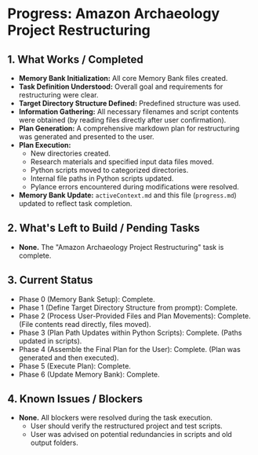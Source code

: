 # Progress: Amazon Archaeology Project Restructuring

## 1. What Works / Completed

*   **Memory Bank Initialization:** All core Memory Bank files created.
*   **Task Definition Understood:** Overall goal and requirements for restructuring were clear.
*   **Target Directory Structure Defined:** Predefined structure was used.
*   **Information Gathering:** All necessary filenames and script contents were obtained (by reading files directly after user confirmation).
*   **Plan Generation:** A comprehensive markdown plan for restructuring was generated and presented to the user.
*   **Plan Execution:**
    *   New directories created.
    *   Research materials and specified input data files moved.
    *   Python scripts moved to categorized directories.
    *   Internal file paths in Python scripts updated.
    *   Pylance errors encountered during modifications were resolved.
*   **Memory Bank Update:** `activeContext.md` and this file (`progress.md`) updated to reflect task completion.

## 2. What's Left to Build / Pending Tasks

*   **None.** The "Amazon Archaeology Project Restructuring" task is complete.

## 3. Current Status

*   Phase 0 (Memory Bank Setup): Complete.
*   Phase 1 (Define Target Directory Structure from prompt): Complete.
*   Phase 2 (Process User-Provided Files and Plan Movements): Complete. (File contents read directly, files moved).
*   Phase 3 (Plan Path Updates within Python Scripts): Complete. (Paths updated in scripts).
*   Phase 4 (Assemble the Final Plan for the User): Complete. (Plan was generated and then executed).
*   Phase 5 (Execute Plan): Complete.
*   Phase 6 (Update Memory Bank): Complete.

## 4. Known Issues / Blockers

*   **None.** All blockers were resolved during the task execution.
    *   User should verify the restructured project and test scripts.
    *   User was advised on potential redundancies in scripts and old output folders.

